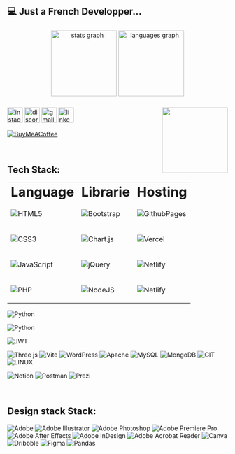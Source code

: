 <h2 align="left"> 💻 Just a French Developper...</h2>

###

<div align="center">
  <img src="https://github-readme-stats.vercel.app/api?username=danphannguyen&hide_title=false&hide_rank=false&show_icons=true&include_all_commits=true&count_private=false&disable_animations=false&theme=dracula&locale=en&hide_border=false" height="150" alt="stats graph"  />
  <img src="https://github-readme-stats.vercel.app/api/top-langs?username=danphannguyen&locale=en&hide_title=false&layout=compact&card_width=320&langs_count=5&theme=dracula&hide_border=false" height="150" alt="languages graph"  />
</div>

###

<img align="right" height="150" src="https://i.imgflip.com/84b8ys.gif"  />

###

<div align="left">
  <img src="https://img.shields.io/static/v1?message=Instagram&logo=instagram&label=&color=E4405F&logoColor=white&labelColor=&style=for-the-badge" height="35" alt="instagram logo"  />
  <img src="https://img.shields.io/static/v1?message=Discord&logo=discord&label=&color=7289DA&logoColor=white&labelColor=&style=for-the-badge" height="35" alt="discord logo"  />
  <img src="https://img.shields.io/static/v1?message=Gmail&logo=gmail&label=&color=D14836&logoColor=white&labelColor=&style=for-the-badge" height="35" alt="gmail logo"  />
  <img src="https://img.shields.io/static/v1?message=LinkedIn&logo=linkedin&label=&color=0077B5&logoColor=white&labelColor=&style=for-the-badge" height="35" alt="linkedin logo"  />
</div>

[![BuyMeACoffee](https://img.shields.io/badge/Buy%20Me%20a%20Coffee-ffdd00?style=for-the-badge&logo=buy-me-a-coffee&logoColor=black)](https://buymeacoffee.com/danpn)

</br>
<h2 align="left"> Tech Stack: </h2>

<table border="0">
 <tr>
    <td><b style="font-size:30px">Language</b></td>
    <td><b style="font-size:30px">Librarie</b></td>
    <td><b style="font-size:30px">Hosting</b></td>
 </tr>
 <tr>
    <td>
      
  ![HTML5](https://img.shields.io/badge/html5-%23E34F26.svg?style=for-the-badge&logo=html5&logoColor=white)
    </td>
    <td>
    ![Bootstrap](https://img.shields.io/badge/bootstrap-%238511FA.svg?style=for-the-badge&logo=bootstrap&logoColor=white) 
    </td>
    <td>
    ![GithubPages](https://img.shields.io/badge/github%20pages-121013?style=for-the-badge&logo=github&logoColor=white) 
    </td>
 </tr>
  <tr>
    <td>
      
![CSS3](https://img.shields.io/badge/css3-%231572B6.svg?style=for-the-badge&logo=css3&logoColor=white) 
    </td>
    <td>
![Chart.js](https://img.shields.io/badge/chart.js-F5788D.svg?style=for-the-badge&logo=chart.js&logoColor=white) 
    </td>
    <td>
![Vercel](https://img.shields.io/badge/vercel-%23000000.svg?style=for-the-badge&logo=vercel&logoColor=white) 
    </td>
 </tr>

   <tr>
    <td>
      
![JavaScript](https://img.shields.io/badge/javascript-%23323330.svg?style=for-the-badge&logo=javascript&logoColor=%23F7DF1E) 
    </td>
    <td>
![jQuery](https://img.shields.io/badge/jquery-%230769AD.svg?style=for-the-badge&logo=jquery&logoColor=white) 
    </td>
    <td>
![Netlify](https://img.shields.io/badge/netlify-%23000000.svg?style=for-the-badge&logo=netlify&logoColor=#00C7B7) 
    </td>
 </tr>
  <tr>
    <td>
      
![PHP](https://img.shields.io/badge/php-%23777BB4.svg?style=for-the-badge&logo=php&logoColor=white) 
    </td>
    <td>
![NodeJS](https://img.shields.io/badge/node.js-6DA55F?style=for-the-badge&logo=node.js&logoColor=white) 
    </td>
    <td>
![Netlify](https://img.shields.io/badge/netlify-%23000000.svg?style=for-the-badge&logo=netlify&logoColor=#00C7B7) 
    </td>
 </tr>
 
</table>





![Python](https://img.shields.io/badge/python-3670A0?style=for-the-badge&logo=python&logoColor=ffdd54) 

![Python](https://img.shields.io/badge/python-3670A0?style=for-the-badge&logoColor=ffdd54) 


![JWT](https://img.shields.io/badge/JWT-black?style=for-the-badge&logo=JSON%20web%20tokens) 

![Three js](https://img.shields.io/badge/threejs-black?style=for-the-badge&logo=three.js&logoColor=white) 
![Vite](https://img.shields.io/badge/vite-%23646CFF.svg?style=for-the-badge&logo=vite&logoColor=white) 
![WordPress](https://img.shields.io/badge/WordPress-%23117AC9.svg?style=for-the-badge&logo=WordPress&logoColor=white) 
![Apache](https://img.shields.io/badge/apache-%23D42029.svg?style=for-the-badge&logo=apache&logoColor=white) 
![MySQL](https://img.shields.io/badge/mysql-%2300000f.svg?style=for-the-badge&logo=mysql&logoColor=white) 
![MongoDB](https://img.shields.io/badge/MongoDB-%234ea94b.svg?style=for-the-badge&logo=mongodb&logoColor=white) 
![GIT](https://img.shields.io/badge/Git-fc6d26?style=for-the-badge&logo=git&logoColor=white) 
![LINUX](https://img.shields.io/badge/Linux-FCC624?style=for-the-badge&logo=linux&logoColor=black) 





![Notion](https://img.shields.io/badge/Notion-%23000000.svg?style=for-the-badge&logo=notion&logoColor=white) 
![Postman](https://img.shields.io/badge/Postman-FF6C37?style=for-the-badge&logo=postman&logoColor=white) 
![Prezi](https://img.shields.io/badge/Prezi-%23000000.svg?style=for-the-badge&logo=Prezi&logoColor=white)

</br>
<h2 align="left"> Design stack Stack:</h2>

![Adobe](https://img.shields.io/badge/adobe-%23FF0000.svg?style=for-the-badge&logo=adobe&logoColor=white) 
![Adobe Illustrator](https://img.shields.io/badge/adobe%20illustrator-%23FF9A00.svg?style=for-the-badge&logo=adobe%20illustrator&logoColor=white) 
![Adobe Photoshop](https://img.shields.io/badge/adobe%20photoshop-%2331A8FF.svg?style=for-the-badge&logo=adobe%20photoshop&logoColor=white) 
![Adobe Premiere Pro](https://img.shields.io/badge/Adobe%20Premiere%20Pro-9999FF.svg?style=for-the-badge&logo=Adobe%20Premiere%20Pro&logoColor=white) 
![Adobe After Effects](https://img.shields.io/badge/Adobe%20After%20Effects-9999FF.svg?style=for-the-badge&logo=Adobe%20After%20Effects&logoColor=white) 
![Adobe InDesign](https://img.shields.io/badge/Adobe%20InDesign-49021F?style=for-the-badge&logo=adobeindesign&logoColor=FF3366) 
![Adobe Acrobat Reader](https://img.shields.io/badge/Adobe%20Acrobat%20Reader-EC1C24.svg?style=for-the-badge&logo=Adobe%20Acrobat%20Reader&logoColor=white) 
![Canva](https://img.shields.io/badge/Canva-%2300C4CC.svg?style=for-the-badge&logo=Canva&logoColor=white) 
![Dribbble](https://img.shields.io/badge/Dribbble-EA4C89?style=for-the-badge&logo=dribbble&logoColor=white) 
![Figma](https://img.shields.io/badge/figma-%23F24E1E.svg?style=for-the-badge&logo=figma&logoColor=white) 
![Pandas](https://img.shields.io/badge/pandas-%23150458.svg?style=for-the-badge&logo=pandas&logoColor=white) 
